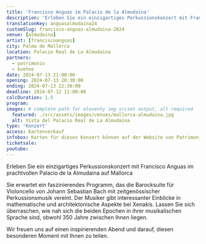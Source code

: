 ```yaml
---
title: 'Francisco Anguas im Palacio de la Almudaina'
description: 'Erleben Sie ein einzigartiges Perkussionskonzert mit Francisco Anguas im prachtvollen Palacio de la Almudaina auf Mallorca.'
translationKey: anguasalmudaina24
customSlug: francisco-anguas-almudaina-2024
venue: [almudaina]
artist: [franciscoanguas]
city: Palma de Mallorca
location: Palacio Real de La Almudaina
partners:
  - patrimonio
  - kuehne
date: 2024-07-13 21:00:00
opening: 2024-07-13 20:30:00
ending: 2024-07-13 22:30:00
deadline: 2024-07-12 11:00:00
calcDuration: 1.5
program:
images: # complete path for eleventy img srcset output, alt required
  featured: ./src/assets/images/venues/mallorca-almudaina.jpg
  alt: Vista del Palacio Real de La Almudaina
type: 'Konzert'
access: Kartenverkauf
infobox: Karten für dieses Konzert können auf der Website von Patrimonio Nacional erworben werden.
ticketsale:
youtube:
---
```


Erleben Sie ein einzigartiges Perkussionskonzert mit Francisco Anguas im prachtvollen Palacio de la Almudaina auf Mallorca

Sie erwartet ein faszinierendes Programm, das die Barocksuite für Violoncello von Johann Sebastian Bach mit zeitgenössischer Perkussionsmusik vereint. Der Musiker gibt interessanter Einblicke in mathematische und architektonische Aspekte bei Xenakis. Lassen Sie sich überraschen, wie nah sich die beiden Epochen in ihrer musikalischen Sprache sind, obwohl 350 Jahre zwischen ihnen liegen.

Wir freuen uns auf einen inspirierenden Abend und darauf, diesen besonderen Moment mit Ihnen zu teilen.
